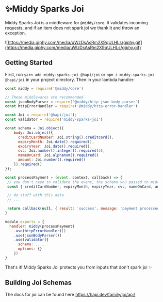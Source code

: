 # ✨Middy Sparks Joi
Middy Sparks Joi is a middleware for `@middy/core`. It validates incoming requests, and if an item does not spark joi we thank it and throw an exception.

![https://media.giphy.com/media/uWzDsAsRm2X9qULHLs/giphy.gif](https://media.giphy.com/media/uWzDsAsRm2X9qULHLs/giphy.gif)

## Getting Started
First, run `yarn add middy-sparks-joi @hapi/joi` or `npm i middy-sparks-joi @hapi/joi` in your project directory. Then in your lambda handler:

```javascript
const middy = require('@middy/core')

// These middlewares are recommended
const jsonBodyParser = require('@middy/http-json-body-parser')
const httpErrorHandler = require('@middy/http-error-handler')

const Joi = require('@hapi/joi');
const validator = require('middy-sparks-joi')

const schema = Joi.object({
    body: Joi.object({
      creditCardNumber: Joi.string().creditcard(),
      expiryMonth: Joi.date().required(),
      expiryYear: Joi.date().required(),
      cvc: Joi.number().integer().required(3),
      nameOnCard: Joi.alphanum().required()
      amount: Joi.number().required()
    }).required()
});

const processPayment = (event, context, callback) => {
 // you don't need to validate the event, the schema you passed to middy-sparks-joi does that for you.
 const { creditCardNumber, expiryMonth, expiryYear, cvc, nameOnCard, amount } = event.body

 // do stuff with this data
 // ...

 return callback(null, { result: 'success', message: 'payment processed correctly'})
}

module.exports = {
  handler: middy(processPayment)
    .use(httpErrorHandler())
    .use(jsonBodyParser())
    .use(validator({
      schema: ...,
      options: {}
    })
}
```
That's it! Middy Sparks Joi protects you from inputs that don't spark joi ✨

## Building Joi Schemas

The docs for joi can be found here https://hapi.dev/family/joi/api/

